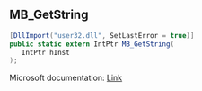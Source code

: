 ## MB_GetString

```csharp
[DllImport("user32.dll", SetLastError = true)]
public static extern IntPtr MB_GetString(
   IntPtr hInst
);
```

Microsoft documentation: [Link](https://learn.microsoft.com/en-us/windows/win32/dlgbox/mb-getstring)
